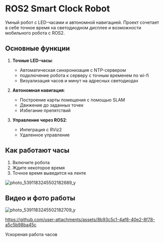 # ROS2 Smart Clock Robot



Умный робот с LED-часами и автономной навигацией. Проект сочетает в себе точное время на светодиодном дисплее и возможности мобильного робота с ROS2.

## Основные функции

1. **Точные LED-часы**:
   - Автоматическая синхронизация с NTP-сервером
   - подключение робота к серверу с точным временем по wi-fi
   - Визуализация часов и минут на адресных светодиодах

2. **Автономная навигация**:
   - Построение карты помещения с помощью SLAM
   - Движение до заданных точек
   - Избегание препятствий

3. **Управление через ROS2**:
   - Интеграция с RViz2
   - Удаленное управление

## Как работают часы

1. Включите робота
2. Ждите некоторое время 
3. Точное время выведится на ленте


![photo_5391183245502182689_y](https://github.com/user-attachments/assets/58ebbd89-baf1-4ab6-994c-ae0f73dbb732)

## Видео и фото работы

![photo_5391183245502182709_y](https://github.com/user-attachments/assets/5cb8d61f-1b67-4895-a8c3-57ead8f317a8)



https://github.com/user-attachments/assets/8b93c5c1-4af8-40e2-8f78-a5c5b98ba45c


Ускореная работа часов
